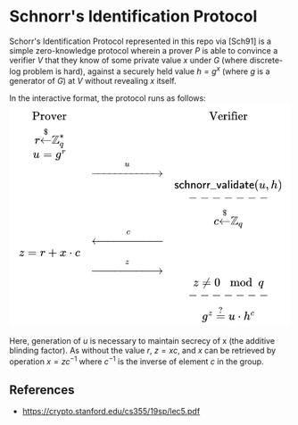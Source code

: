 # Schnorr's Identification Protocol
Schorr's Identification Protocol represented in this repo via \[Sch91\] is a simple zero-knowledge protocol wherein a prover $P$ is able to convince a verifier $V$ that they know of some private value $x$ under $G$ (where discrete-log problem is hard), against a securely held value $h=g^x$ (where $g$ is a generator of $G$) at $V$ without revealing $x$ itself.

In the interactive format, the protocol runs as follows:
![Interactive Schnorr Protocol](assets/interactive_schnorr.png)

Here, generation of $u$ is necessary to maintain secrecy of x (the additive blinding factor). As without the value $r$, $z = x c$, and $x$ can be retrieved by operation $x = z c^{-1}$ where $c^{-1}$ is the inverse of element $c$ in the group.

## References
- https://crypto.stanford.edu/cs355/19sp/lec5.pdf
